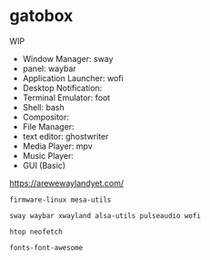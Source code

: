 # gatobox

WIP

- Window Manager: sway
- panel: waybar
- Application Launcher: wofi
- Desktop Notification:
- Terminal Emulator: foot
- Shell: bash
- Compositor:
- File Manager: 
- text editor: ghostwriter
- Media Player: mpv
- Music Player: 
- GUI (Basic)

https://arewewaylandyet.com/

```
firmware-linux mesa-utils
```

```
sway waybar xwayland alsa-utils pulseaudio wofi

htop neofetch

fonts-font-awesome
```
